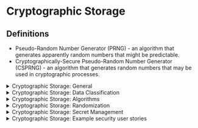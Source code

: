 # Cryptographic Storage

## Definitions
* Pseudo-Random Number Generator (PRNG) - an algorithm that generates apparently random numbers that might be predictable.
* Cryptographically-Secure Pseudo-Random Number Generator (CSPRNG) - an algorithm that generates random numbers that may be used in cryptographic processes.

<details>
  <summary>
    Cryptographic Storage: General
  </summary>
  
  * Ensure all cryptographic modules fail securely and to handle errors properly.
  * Use a suitable random number generator.
  * Securely manage key access.
</details>

<details>
  <summary>
    Cryptographic Storage: Data Classification
  </summary>
  
  * Create a privacy impact assessment for every application to classify the data protection needs of any stored data correctly.
  * Store the following data encrypted while at rest:
    * Private data  (e.g. personally identifiable information (PII), sensitive personal information, data subject to the GDPR).
    * Protected Health Information (PHI) (e.g. medical records, medical device details, de-anonymized research records).
  * Financial data (e.g. financial accounts, defaults or credit history, tax records, pay history, beneficiaries, de-anonymized market or research records).
</details>

<details>
  <summary>
    Cryptographic Storage: Algorithms
  </summary>
  
  * **Never** use custom written cryptographic algorithms.
  * Ensure that cryptographic modules fail securely and errors are handled in a way that does not enable Padding Oracle attacks.
  * Use well vetted, industry proven, government-approved cryptographic algorithms, modes, and libraries.
  * Configure encryption initialization vector, cipher configuration, and block modes securely using the latest guidance.
  * Create applications such that random number, encryption or hashing algorithms, key lengths, rounds, ciphers, or modes 
  can be reconfigured, upgraded, or swapped at any time, to protect against cryptographic best-practice changes.
  * Avoid known insecure block modes (e.g. ECB), padding modes (e.g. PKCS#1 v1.5), ciphers with small block sizes (e.g. Triple-DES, Blowfish), 
  and weak hashing algorithms (e.g. MD5, SHA1). If required for backward compatibility, upgrade the obsolete system or use approved workarounds.
  * Use nonces, initialization vectors, and other single-use numbers only once with a given encryption key.
  * Generate nonces using a method appropriate for the algorithm used.
  * Verify encrypted data via signatures, authenticated cipher modes, or HMAC to ensure that ciphertext is not altered.
  * Ensure that all cryptographic operations are constant-time, with no 'short-circuit' operations in comparisons, calculations, or returns 
  to avoid leaking information.
</details>

<details>
  <summary>
    Cryptographic Storage: Randomization
  </summary>
  
  * Generate random values using the cryptographic module's approved cryptographically secure random number generator when these random values are intended to be not guessable.
  * Generate random GUIDs using the GUID v4 algorithm and a CSPRNG.
  * Generate random values with proper entropy even when the application is under heavy load.
</details>

<details>
  <summary>
    Cryptographic Storage: Secret Management
  </summary>
  
  * Use a secrets management solution such as a key vault to securely create, store, control access, to and destroy secrets.
  * Never expose key material to the application; instead use an isolated security module like a vault for cryptographic operations.
</details>

<details>
  <summary>
    Cryptographic Storage: Example security user stories
  </summary>
  
  * As a user, I want my sensitive and regulated data to be encrypted while at rest.
  * As a user, I want the application to use only proven or government approved cryptographic algorithms.
  * As a user, I want the application to store encryption keys securely with access tightly controlled.
</details>
